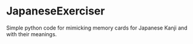 # JapaneseExerciser
Simple python code for mimicking memory cards for Japanese Kanji and with their meanings.
